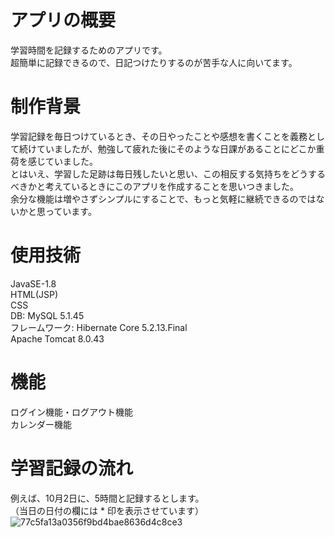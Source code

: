 # アプリの概要
学習時間を記録するためのアプリです。  
超簡単に記録できるので、日記つけたりするのが苦手な人に向いてます。
# 制作背景  
学習記録を毎日つけているとき、その日やったことや感想を書くことを義務として続けていましたが、勉強して疲れた後にそのような日課があることにどこか重荷を感じていました。  
とはいえ、学習した足跡は毎日残したいと思い、この相反する気持ちをどうするべきかと考えているときにこのアプリを作成することを思いつきました。  
余分な機能は増やさずシンプルにすることで、もっと気軽に継続できるのではないかと思っています。  
# 使用技術  
JavaSE-1.8  
HTML(JSP)  
CSS  
DB: MySQL 5.1.45  
フレームワーク: Hibernate Core 5.2.13.Final  
Apache Tomcat 8.0.43  
# 機能  
ログイン機能・ログアウト機能  
カレンダー機能  
# 学習記録の流れ  
例えば、10月2日に、5時間と記録するとします。  
（当日の日付の欄には * 印を表示させています）  
![77c5fa13a0356f9bd4bae8636d4c8ce3](https://user-images.githubusercontent.com/85561543/135714796-7beff11d-1fb4-46a8-8ef8-937514f60676.gif)

